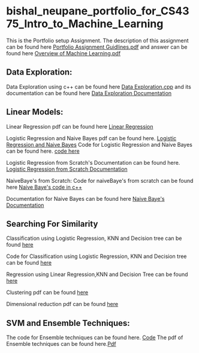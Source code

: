 # bishal_neupane_portfolio_for_CS4375_Intro_to_Machine_Learning
This is the Portfolio setup Assignment.
The description of this assignment can be found here [Portfolio Assignment Guidlines.pdf](https://github.com/BishalTx/bishal_neupane_portfolio_for_CS4375_Intro_to_Machine_Learning/blob/main/Portfolio%20Assignment%20Guidlines.pdf) and answer can be found here [Overview of Machine Learning.pdf](https://github.com/BishalTx/bishal_neupane_portfolio_for_CS4375_Intro_to_Machine_Learning/blob/main/Overview%20of%20Machine%20Learning.pdf)

## Data Exploration: 
Data Exploration using c++ can be found here [Data Exploration.cpp](https://github.com/BishalTx/bishal_neupane_portfolio_for_CS4375_Intro_to_Machine_Learning/blob/main/Data%20Exploration.cpp) and its documentation can be found here  [Data Exploration Documentation](https://github.com/BishalTx/bishal_neupane_portfolio_for_CS4375_Intro_to_Machine_Learning/blob/main/Data%20Exploration%20documentation%20c%2B%2B%20updated.pdf)

## Linear Models:
Linear Regression pdf can be found here [Linear Regression](https://github.com/BishalTx/bishal_neupane_portfolio_for_CS4375_Intro_to_Machine_Learning/blob/main/RegressionTemp.pdf)

Logistic Regression and Naive Bayes pdf can be found here. [Logistic Regression and Naive Bayes](https://github.com/BishalTx/bishal_neupane_portfolio_for_CS4375_Intro_to_Machine_Learning/blob/main/Updated_Logistic-and-Naive.pdf)
Code for Logistic Regression and Naive Bayes can be found here. [code here](https://github.com/BishalTx/bishal_neupane_portfolio_for_CS4375_Intro_to_Machine_Learning/commit/0ac9a9a1803a85e03c89b406db7aef8990217189) 

Logistic Regression from Scratch's Documentation can be found here. [Logistic Regression from Scratch Documentation](https://github.com/BishalTx/bishal_neupane_portfolio_for_CS4375_Intro_to_Machine_Learning/blob/main/AssignmentMLLogistic.pdf) 

NaiveBaye's from Scratch:
Code for naiveBaye's from scratch can be found here [Naive Baye's code in c++](https://github.com/BishalTx/bishal_neupane_portfolio_for_CS4375_Intro_to_Machine_Learning/blob/main/Naive%20Baye's%20from%20Scratch.cpp)

Documentation for Naive Bayes can be found here [Naive Baye's Documentation](https://github.com/BishalTx/bishal_neupane_portfolio_for_CS4375_Intro_to_Machine_Learning/blob/main/Upated%20Na%C3%AFve%20Baye%20from%20scratch%20c%2B%2B.pdf)

## Searching For Similarity
Classification using Logistic Regression, KNN and Decision tree can be found [here](https://github.com/BishalTx/bishal_neupane_portfolio_for_CS4375_Intro_to_Machine_Learning/blob/main/Updated-Classification-using-Logistic-Regression%2C-KNN-and-Decision-Tree.pdf)

Code for Classification using Logistic Regression, KNN and Decision tree can be found [here](https://github.com/BishalTx/bishal_neupane_portfolio_for_CS4375_Intro_to_Machine_Learning/blob/main/Updated%20Classification%20using%20Logistic%20Regression%2C%20KNN%20and%20Decision%20Tree.Rmd)

Regression using Linear Regression,KNN and Decision Tree can be found [here](https://github.com/BishalTx/bishal_neupane_portfolio_for_CS4375_Intro_to_Machine_Learning/commit/14f86d1f25a81cf9746439ded79620ccb1428a31)

Clustering pdf can be found [here](https://github.com/BishalTx/bishal_neupane_portfolio_for_CS4375_Intro_to_Machine_Learning/blob/main/Clustering.pdf)

Dimensional reduction pdf can be found [here](https://github.com/BishalTx/bishal_neupane_portfolio_for_CS4375_Intro_to_Machine_Learning/blob/main/Dimensionality.pdf)

## SVM and Ensemble Techniques:
The code for Ensemble techniques can be found here. [Code](https://github.com/BishalTx/bishal_neupane_portfolio_for_CS4375_Intro_to_Machine_Learning/blob/main/Updated-Ensemble-Technique.Rmd) 
The pdf of Ensemble techniques can be found here.[Pdf](https://github.com/BishalTx/bishal_neupane_portfolio_for_CS4375_Intro_to_Machine_Learning/commit/9d3cb36775e6eefb14bf1b507d9f2418a2b19bea) 
